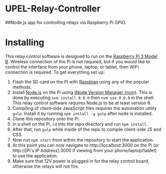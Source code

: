 # UPEL-Relay-Controller
##Node.js app for controlling relays via Raspberry Pi GPIO.

# Installing

This relay control software is designed to run on the [Raspberry Pi 3 Model B](https://www.raspberrypi.org/products/raspberry-pi-3-model-b/). Wireless connection of the Pi is not required, but if you would like to control the interface from your phone, laptop, or tablet, then WiFi connection is required. To get everything set up:

1. Flash the SD card on the Pi with [Raspbian](https://www.raspberrypi.org/downloads/raspbian/) using any of the popular methods.
2. Install [Node.js](https://nodejs.org/en/) on the Pi using [(Node Version Manager (nvm)](https://github.com/blobsmith/raspberryTestNode/wiki/Node.js-installation-with-nvm-on-Raspberry-pi). This is done by executing `nvm install 8.0.0` then `nvm use 8.0.0` in the shell. This relay control software requires Node.js to be at least version 8.
3. Compiling of client-side JavaScript files requires the automation utility `gulp`. Install it by running `npm install -g gulp` after node is installed.
4. Clone this repository onto the Pi.
5. In a shell on the Pi, `cd` into the repo directory and run `npm install`.
6. After that, run `gulp` while inside of the repo to compile client-side JS and CSS.
7. Now run `npm start` from within the repository to start the application.
8. At this point you can now navigate to http://localhost:3000 on the Pi (or http://[Pi's IP Address]:3000 if viewing from your phone/laptop/tablet) to use the applicaiton.
9. Make sure that 12V power is plugged in for the relay control board, otherwise the relays will not fire.
